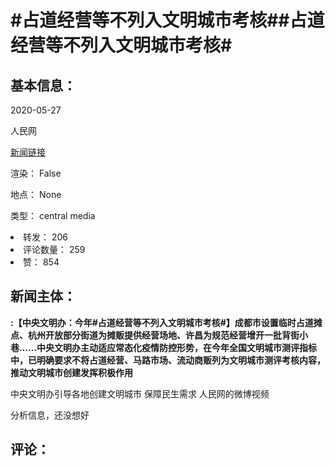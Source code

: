 <html>
 <body>
  <h1 id="title">
   #占道经营等不列入文明城市考核##占道经营等不列入文明城市考核#
  </h1>
  <div id="basic_info">
   <h2 id="default h2">
    基本信息：
   </h2>
   <p id="time">
    2020-05-27
   </p>
   <p id="author">
    人民网
   </p>
   <p id="src">
    <a href="https://weibo.cn/comment/J3SFSwGcA">
     新闻链接
    </a>
   </p>
   <p id="is_rendered">
    渲染： False
   </p>
   <p id="location">
    地点： None
   </p>
   <p id="news_type">
    类型： central media
   </p>
  </div>
  <div id="attrs">
   <li id_no="repost">
    转发： 206
   </li>
   <li id_no="comment_number">
    评论数量： 259
   </li>
   <li id_no="attitude">
    赞： 854
   </li>
  </div>
  <div id="article">
   <h2 id="default h2">
    新闻主体：
   </h2>
   <p id="lead">
    <strong>
     :【中央文明办：今年#占道经营等不列入文明城市考核#】成都市设置临时占道摊点、杭州开放部分街道为摊贩提供经营场地、许昌为规范经营增开一批背街小巷......中央文明办主动适应常态化疫情防控形势，在今年全国文明城市测评指标中，已明确要求不将占道经营、马路市场、流动商贩列为文明城市测评考核内容，推动文明城市创建发挥积极作用
    </strong>
   </p>
   <div id="main_text">
    <p id="paragraph_1">
     中央文明办引导各地创建文明城市 保障民生需求 人民网的微博视频
    </p>
   </div>
  </div>
  <div id="analyse_info">
   分析信息，还没想好
  </div>
  <div id="comments">
   <h2 id="default h2">
    评论：
   </h2>
  </div>
 </body>
</html>